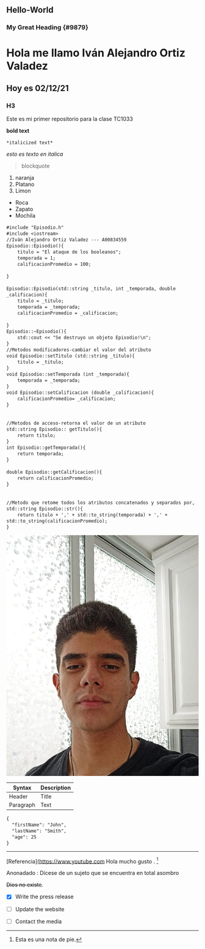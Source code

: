 ## Hello-World
### My Great Heading {#9879}
# Hola me llamo Iván Alejandro Ortiz Valadez
## Hoy es 02/12/21
### H3
Este es mi primer repositorio para la clase TC1033


**bold text**

	*italicized text*
  *esto es texto en italica*
  
  
> blockquote
    
1. naranja 
2. Platano
3. Limon

- Roca
- Zapato
- Mochila

```````
#include "Episodio.h"
#include <iostream>
//Iván Alejandro Ortiz Valadez --- A00834559
Episodio::Episodio(){
    titulo = "El ataque de los booleanos";
    temporada = 1;
    calificacionPromedio = 100;

}

Episodio::Episodio(std::string _titulo, int _temporada, double _calificacion){
    titulo = _titulo;
    temporada = _temporada;
    calificacionPromedio = _calificacion;

}
Episodio::~Episodio(){
    std::cout << "Se destruyo un objeto Episodio!\n";
}
//Metodos modificadores-cambiar el valor del atributo
void Episodio::setTitulo (std::string _titulo){
    titulo = _titulo;
}
void Episodio::setTemporada (int _temporada){
    temporada = _temporada;
}
void Episodio::setCalificacion (double _calificacion){
    calificacionPromedio= _calificacion;
}


//Metodos de acceso-retorna el valor de un atributo
std::string Episodio:: getTitulo(){
    return titulo;
}
int Episodio::getTemporada(){
    return temporada;
}

double Episodio::getCalificacion(){
    return calificacionPromedio;
}


//Metodo que retome todos los atributos concatenados y separados por,
std::string Episodio::str(){
    return titulo + ',' + std::to_string(temporada) + ',' + std::to_string(calificacionPromedio);
}
```````

![alt text](foto.jpeg)



| Syntax | Description |
| ----------- | ----------- |
| Header | Title |
| Paragraph | Text |


```
{
  "firstName": "John",
  "lastName": "Smith",
  "age": 25
}
```
---

[Referencia](https://www.youtube.com
Hola mucho gusto . [^1]

[^1]: Esta es una nota de pie.

Anonadado
: Dícese de un sujeto que se encuentra en total asombro 

~~Dios no existe~~.

- [x] Write the press release
- [ ] Update the website
- [ ] Contact the media

